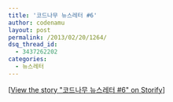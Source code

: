 ```yaml
---
title: '코드나무 뉴스레터 #6'
author: codenamu
layout: post
permalink: /2013/02/20/1264/
dsq_thread_id:
  - 3437262202
categories:
  - 뉴스레터
---
```

<noscript>
  [<a href="//storify.com/codenamu/6" target="_blank">View the story "코드나무 뉴스레터 #6" on Storify</a>]
</noscript>